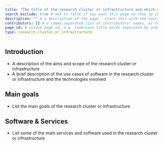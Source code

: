 ```yaml
---
title: "The title of the research cluster or infrastructure and which domain(s) it covers" # short title
search_exclude: true # set to false if you want this page to show up in search results (it's set to true for TEMPLATE as we don't want that in search results)
description: "" # a description of the page - start this with the overall area under which the community sits e.g. 'Physics & astronomy -', 'Biomedical sciences -', 'Social sciences & humanities -', 'Life sciences -', 'Environmental sciences -' or other if those do not encompass the more specific community you are addressing
contributors: [] # a comma separated list of contributors' names, as found in _data/CONTRIBUTORS.yml
page_id: # unique page id, e.g. lowercase title words separated by underscore(s) - for example page_id of 'ELIXIR' page could be elixir
type: research_cluster_or_infrastructure
---
```


<!-- Please keep all sections and fill them in.
If this is not possible for any reason - you may remove them (you might need to explain to the Editorial Board in your pull request why certain sections are not present).
The text describing what is needed in the sections can be removed.
This comment can be deleted in your final page.
-->

<!-- Once you have completed your research cluster or infrastructure entry - please add it to _data/sidebars/main.yml under the Research Clusters & Infrastructures entry in alphabetical order.
-->

<!-- All comment sections like this one can be deleted in your final page.
-->

<!-- Please provide links to allow further discovery -->


## Introduction <!-- do not delete this heading and write your text below it -->

- A description of the aims and scope of the research cluster or infrastructure
- A brief description of the use cases of software in the research cluster or infrastructure and the technologies involved

## Main goals <!-- do not delete this heading and write your text below it -->

- List the main goals of the research cluster or infrastructure

## Software & Services

- List some of the main services and software used in the research cluster or infrastructure